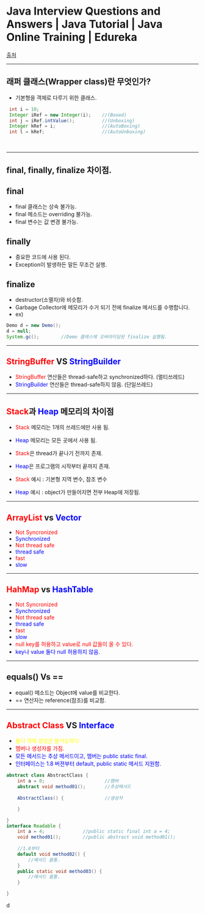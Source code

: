 # Java Interview Questions and Answers | Java Tutorial | Java Online Training | Edureka
[출처](https://youtu.be/oYXivKMSEqM) 
<hr>

## 래퍼 클래스(Wrapper class)란 무엇인가?
 - 기본형을 객체로 다루기 위한 클래스.
 ``` java
  int i = 10;
  Integer iRef = new Integer(i);    //(Boxed)
  int j = iRef.intValue();          //(Unboxing)
  Integer kRef = i;                 //(AutoBoxing)
  int l = kRef;                     //(AutoUnboxing)

 ```
<br>
<hr>

## final, finally, finalize 차이점.

## final
 - final 클래스는 상속 불가능.
 - final 메소드는 overriding 불가능.
 - final 변수는 값 변경 불가능.

## finally
 - 중요한 코드에 사용 된다.
 - Exception이 발생하든 말든 무조건 실행.

## finalize
 - destructor(소멸자)와 비슷함.
 - Garbage Collector에 메모리가 수거 되기 전에 finalize 메서드를 수행합니다.
 - ex) 
 ``` java 
Demo d = new Demo();
d = null;
System.gc();        //Demo 클래스에 오버라이딩된 finalize 실행됨.
 ```

<hr>

## <span style="color : red;">StringBuffer</span> VS <span style="color :blue;">StringBuilder</span>

 - <span style="color : red;">StringBuffer</span> 연산들은 thread-safe하고 synchronized하다. (멀티쓰레드)
 - <span style="color : blue;">StringBuilder</span> 연산들은 thread-safe하지 않음. (단일쓰레드)

 <hr>

 ## <span style="color :red;">Stack</span>과 <span style="color : blue;">Heap</span> 메모리의 차이점
 - <span style="color : red;">Stack</span> 메모리는 1개의 쓰레드에만 사용 됨.
 - <span style="color : blue;">Heap</span> 메모리는 모든 곳에서 사용 됨.
 - <span style="color : red;">Stack</span>은 thread가 끝나기 전까지 존재.
 - <span style="color : blue;">Heap</span>은 프로그램의 시작부터 끝까지 존재.

 - <span style="color : red;">Stack</span> 예시 : 기본형 지역 변수, 참조 변수
 - <span style="color : blue;">Heap</span> 예시 : object가 만들어지면 전부 Heap에 저장됨.

 <hr>

 ## <span style="color : red;">ArrayList</span> vs <span style="color : blue;">Vector</span>
  - <span style="color : red;">Not Syncronized</span>
  - <span style="color : blue;">Synchronized</span>
  - <span style="color : red;">Not thread safe</span>
  - <span style="color : blue;">thread safe</span>
  - <span style="color : red;">fast</span>
  - <span style="color : blue;">slow</span>

<hr>

## <span style="color : red;">HahMap</span> vs <span style="color : blue;">HashTable</span>
  - <span style="color : red;">Not Syncronized</span>
  - <span style="color : blue;">Synchronized</span>
  - <span style="color : red;">Not thread safe</span>
  - <span style="color : blue;">thread safe</span>
  - <span style="color : red;">fast</span>
  - <span style="color : blue;">slow</span>
  - <span style="color : red;">null key를 허용하고 value로 null 값들이 올 수 있다.</span>
  - <span style="color : blue;">key나 value 둘다 null 허용하지 않음.</span>

<hr>

## equals() Vs ==
 - equal() 메소드는 Object에 value를 비교한다.
 - == 연산자는 reference(참조)를 비교함.

<hr>

## <span style="color : red;">Abstract Class</span> VS <span style="color : blue;">Interface</span>
 - <span style="color : yellow;">둘다 객체 생성은 불가능하다.</span>
 - <span style="color : red;">멤버나 생성자를 가짐.</span>
 - <span style="color : blue;">모든 메서드는 추상 메서드이고, 멤버는 public static final.</span>
 - <span style="color : blue;">인터페이스는 1.8 버젼부터 default, public static 메서드 지원함.</span>
``` java
abstract class AbstractClass {
    int a = 0;                      //멤버
    abstract void method01();       //추상메서드
    
    AbstractClass() {               //생성자

    }

}
interface Readable {
    int a = 4;              //public static final int a = 4;
    void method01();        //public abstract void method01();
    
    //1.8부터
    default void method02() {
        //메서드 몸통.
    }
    public static void method03() {
        //메서드 몸통.
    }

}
```

d